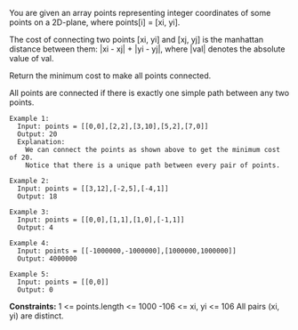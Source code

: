 You are given an array points representing integer coordinates of some points on a 2D-plane, where points[i] = [xi, yi].

The cost of connecting two points [xi, yi] and [xj, yj] is the manhattan distance between them: |xi - xj| + |yi - yj|, where |val| denotes the absolute value of val.

Return the minimum cost to make all points connected. 

All points are connected if there is exactly one simple path between any two points.

```
Example 1:
  Input: points = [[0,0],[2,2],[3,10],[5,2],[7,0]]
  Output: 20
  Explanation:
    We can connect the points as shown above to get the minimum cost of 20.
    Notice that there is a unique path between every pair of points.

Example 2:
  Input: points = [[3,12],[-2,5],[-4,1]]
  Output: 18

Example 3:
  Input: points = [[0,0],[1,1],[1,0],[-1,1]]
  Output: 4

Example 4:
  Input: points = [[-1000000,-1000000],[1000000,1000000]]
  Output: 4000000

Example 5:
  Input: points = [[0,0]]
  Output: 0
```

**Constraints:**
  1 <= points.length <= 1000
  -106 <= xi, yi <= 106
  All pairs (xi, yi) are distinct.